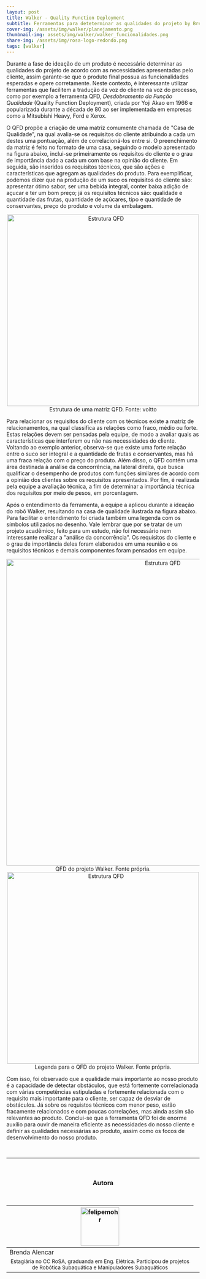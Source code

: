 ```yaml
---
layout: post
title: Walker - Quality Function Deployment 
subtitle: Ferramentas para deteterminar as qualidades do projeto by Brenda Alencar
cover-img: /assets/img/walker/planejamento.png
thumbnail-img: assets/img/walker/walker_funcionalidades.png
share-img: /assets/img/rosa-logo-redondo.png
tags: [walker]
---
```


Durante a fase de ideação de um produto é necessário determinar as qualidades do projeto de acordo com as necessidades apresentadas pelo cliente, assim garante-se que o produto final possua as funcionalidades esperadas e opere corretamente. Neste contexto, é interessante utilizar ferramentas que facilitem a tradução da voz do cliente na voz do processo, como por exemplo a ferramenta QFD, *Desdobramento da Função Qualidade* (Quality Function Deployment), criada por Yoji Akao em 1966 e popularizada durante a década de 80 ao ser implementada em empresas como a Mitsubishi Heavy, Ford e Xerox.

O QFD propõe a criação de uma matriz comumente chamada de "Casa de Qualidade", na qual avalia-se os requisitos do cliente atribuindo a cada um destes uma pontuação, além de correlacioná-los entre si. O preenchimento da matriz é feito no formato de uma casa, seguindo o modelo apresentado na figura abaixo, inclui-se primeiramente os requisitos do cliente e o grau de importância dado a cada um com base na opinião do cliente. Em seguida, são inseridos os requisitos técnicos, que são ações e características que agregam as qualidades do produto. Para exemplificar, podemos dizer que na produção de um suco os requisitos do cliente são: apresentar ótimo sabor, ser uma bebida integral, conter baixa adição de açucar e ter um bom preço; já os requisitos técnicos são: qualidade e quantidade das frutas, quantidade de açúcares, tipo e quantidade de conservantes, preço do produto e volume da embalagem. 

<center><img src="{{ 'assets/img/walker/walker_qfd_ex.png' | relative_url }}" alt="Estrutura QFD" width="500"/>
</center>
<center>Estrutura de uma matriz QFD. Fonte: voitto</center>

Para relacionar os requisitos do cliente com os técnicos existe a matriz de relacionamentos, na qual classifica as relações como fraco, médio ou forte. Estas relações devem ser pensadas pela equipe, de modo a avaliar quais as características que interferem ou não nas necessidades do cliente. Voltando ao exemplo anterior, observa-se que existe uma forte relação entre o suco ser integral e a quantidade de frutas e conservantes, mas há uma fraca relação com o preço do produto. Além disso, o QFD contém uma área destinada à análise da concorrência, na lateral direita, que busca qualificar o desempenho de produtos com funções similares de acordo com a opinião dos clientes sobre os requisitos apresentados. Por fim, é realizada pela equipe a avaliação técnica, a fim de determinar a importância técnica dos requisitos por meio de pesos, em porcentagem.

Após o entendimento da ferramenta, a equipe a aplicou durante a ideação do robô Walker, resultando na casa de qualidade ilustrada na figura abaixo. Para facilitar o entendimento foi criada também uma legenda com os símbolos utilizados no desenho. Vale lembrar que por se tratar de um projeto acadêmico, feito para um estudo, não foi necessário nem interessante realizar a "análise da concorrência". Os requisitos do cliente e o grau de importância deles foram elaborados em uma reunião e os requisitos técnicos e demais componentes foram pensados em equipe.

<center><img src="{{ 'assets/img/walker/walker_QFD.png' | relative_url }}" alt="Estrutura QFD" width="800"/>
</center>
<center> QFD do projeto Walker. Fonte própria. </center>

<center><img src="{{ 'assets/img/walker/walker_QFD_legenda.png' | relative_url }}" alt="Estrutura QFD" width="500"/>
</center>
<center> Legenda para o QFD do projeto Walker. Fonte própria. </center>


Com isso, foi observado que a qualidade mais importante ao nosso produto é a capacidade de detectar obstáculos, que está fortemente correlacionada com várias competências estipuladas e fortemente relacionada com o requisito mais importante para o cliente, ser capaz de desviar de obstáculos. Já sobre os requistos técnicos com menor peso, estão fracamente relacionados e com poucas correlações, mas ainda assim são relevantes ao produto. Conclui-se que a ferramenta QFD foi de enorme auxílio para ouvir de maneira eficiente as necessidades do nosso cliente e definir as qualidades necessárias ao produto, assim como os focos de desenvolvimento do nosso produto. 

<br>

---------------------
<br>

<!-- autor -->
<center><h3 class="post-title">Autora</h3><br/></center>
<div class="row">
  <div class="col-xl-auto offset-xl-0 col-lg-4 offset-lg-0 center">
    <table class="table-borderless highlight">
      <thead>
        <tr>
          <th><img src="{{ 'assets/img/people/brendaalencar-1.png' | relative_url }}" width="100" alt="felipemohr" class="img-fluid rounded-circle" /></th>
        </tr>
      </thead>
      <tbody>
        <tr class="font-weight-bolder" style="text-align: center margin-top: 0">
          <td>Brenda Alencar</td>
        </tr>
        <tr style="text-align: center" >
          <td style="vertical-align: top"><small>Estagiária no CC RoSA, graduanda em Eng. Elétrica. Participou de projetos de Robótica Subaquática e Manipuladores Subaquáticos</small></td>
          <td></td>
        </tr>
      </tbody>
    </table>
  </div>
</div>

<br>
